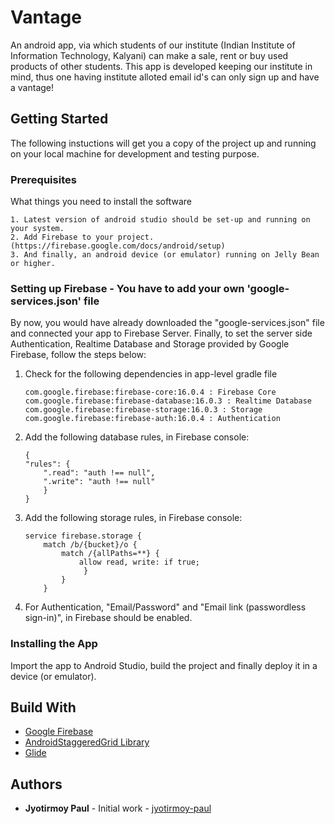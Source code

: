 # Vantage 
An android app, via which students of our institute (Indian Institute of Information Technology, Kalyani) can make a sale, rent or buy used products of other students. This app is developed keeping our institute in mind, thus one having institute alloted email id's can only sign up and have a vantage!
## Getting Started
The following instuctions will get you a copy of the project up and running on your local machine for development and testing purpose.
### Prerequisites
What things you need to install the software
```
1. Latest version of android studio should be set-up and running on your system.
2. Add Firebase to your project. (https://firebase.google.com/docs/android/setup)
3. And finally, an android device (or emulator) running on Jelly Bean or higher.
```
### Setting up Firebase - You have to add your own 'google-services.json' file
By now, you would have already downloaded the "google-services.json" file and connected your app to Firebase Server. Finally, to set the server side Authentication, Realtime Database and Storage provided by Google Firebase, follow the steps below:
1. Check for the following dependencies in app-level gradle file
     ```
     com.google.firebase:firebase-core:16.0.4 : Firebase Core
    com.google.firebase:firebase-database:16.0.3 : Realtime Database
    com.google.firebase:firebase-storage:16.0.3 : Storage
    com.google.firebase:firebase-auth:16.0.4 : Authentication
    ```
2. Add the following database rules, in Firebase console:
    ```
    {
    "rules": {
        ".read": "auth !== null",
        ".write": "auth !== null"
        }
    }
    ```
3. Add the following storage rules, in Firebase console:
    ```
    service firebase.storage {
        match /b/{bucket}/o {
            match /{allPaths=**} {
                allow read, write: if true;
                 }
            }
        }
    ```
4. For Authentication, "Email/Password"  and "Email link (passwordless sign-in)", in Firebase should be enabled.
### Installing the App
Import the app to Android Studio, build the project and finally deploy it in a device (or emulator).
##  Build With
* [Google Firebase](https://firebase.google.com/)
* [AndroidStaggeredGrid Library](https://github.com/etsy/AndroidStaggeredGrid)
* [Glide](https://github.com/bumptech/glide)
## Authors
* **Jyotirmoy Paul** - Initial work - [jyotirmoy-paul](https://github.com/jyotirmoy-paul)
